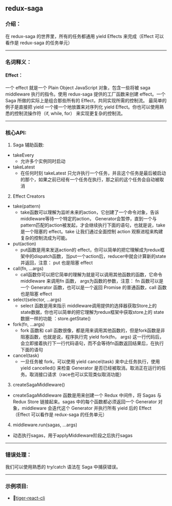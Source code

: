 ## redux-saga

### 介绍：
  在 redux-saga 的世界里，所有的任务都通用 yield Effects 来完成（Effect 可以看作是 redux-saga 的任务单元）

----
### 名词释义：
#### Effect：
一个 effect 就是一个 Plain Object JavaScript 对象，包含一些将被 saga middleware 执行的指令。使用 redux-saga 提供的工厂函数来创建 effect。一个 Saga 所做的实际上是组合那些所有的 Effect，共同实现所需的控制流。 最简单的例子是直接把 yield 一个接一个地放置来对序列化 yield Effect。你也可以使用熟悉的控制流操作符（if, while, for） 来实现更复杂的控制流。

----
### 核心API:
1. Saga 辅助函数:
  - takeEvery
    - 允许多个实例同时启动
  - takeLatest
    - 在任何时刻 takeLatest 只允许执行一个任务，并且这个任务是最后被启动的那个，如果之前已经有一个任务在执行，那之前的这个任务会自动被取消
2. Effect Creators
  - take(pattern)
    - take函数可以理解为监听未来的action，它创建了一个命令对象，告诉middleware等待一个特定的action， Generator会暂停，直到一个与pattern匹配的action被发起，才会继续执行下面的语句，也就是说，take是一个阻塞的 effect。take 让我们通过全面控制 action 观察进程来构建复杂的控制流成为可能。
  - put(action)
    - put函数是用来发送action的 effect，你可以简单的把它理解成为redux框架中的dispatch函数，当put一个action后，reducer中就会计算新的state并返回，注意： put 也是阻塞 effect
  - call(fn, …args)
    - call函数你可以把它简单的理解为就是可以调用其他函数的函数，它命令 middleware 来调用fn 函数， args为函数的参数，注意： fn 函数可以是一个 Generator 函数，也可以是一个返回 Promise 的普通函数，call 函数也是阻塞 effect
  - select(selector, …args)
    - select 函数是用来指示 middleware调用提供的选择器获取Store上的state数据，你也可以简单的把它理解为redux框架中获取store上的 state数据一样的功能 ：store.getState()
  - fork(fn, …args)
    - fork 函数和 call 函数很像，都是用来调用其他函数的，但是fork函数是非阻塞函数，也就是说，程序执行完 yield fork(fn， args) 这一行代码后，会立即接着执行下一行代码语句，而不会等待fn函数返回结果后，在执行下面的语句
  - cancel(task)
    - 一旦任务被 fork，可以使用 yield cancel(task) 来中止任务执行，使用 yield cancelled() 来检查 Generator 是否已经被取消。取消正在运行的任务。取消接口请求（race也可以实现类似取消功能）
3. createSagaMiddleware()
  - createSagaMiddleware 函数是用来创建一个 Redux 中间件，将 Sagas 与 Redux Store 链接起来。sagas 中的每个函数都必须返回一个 Generator 对象，middleware 会迭代这个 Generator 并执行所有 yield 后的 Effect（Effect 可以看作是 redux-saga 的任务单元）
4. middleware.run(sagas, …args)
  - 动态执行sagas，用于applyMiddleware阶段之后执行sagas

----
### 错误处理：
我们可以使用熟悉的 try/catch 语法在 Saga 中捕获错误。

----
### 示例项目:
* 💯[tiger-react-cli](https://github.com/TigerHee/tiger-react-cli)
